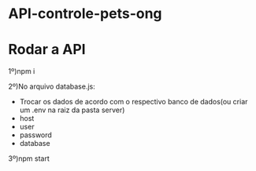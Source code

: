 ﻿# API-controle-pets-ong

<h1>Rodar a API</h1>
<p>1º)npm i</p>
<div>
  <p>2º)No arquivo database.js:</p>
  <ul>
    <li>Trocar os dados de acordo com o respectivo banco de dados(ou criar um .env na raiz da pasta server)</li>
    <li>host</li>
    <li>user</li>
    <li>password</li>
    <li>database</li>
  </ul>
</div>
<p>3º)npm start</p>
